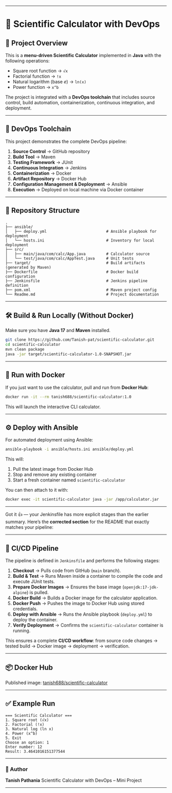 
---

# 🧮 Scientific Calculator with DevOps

## 📌 Project Overview

This is a **menu-driven Scientific Calculator** implemented in **Java** with the following operations:

* Square root function → `√x`
* Factorial function → `!x`
* Natural logarithm (base *e*) → `ln(x)`
* Power function → `x^b`

The project is integrated with a **DevOps toolchain** that includes source control, build automation, containerization, continuous integration, and deployment.

---

## 🚀 DevOps Toolchain

This project demonstrates the complete DevOps pipeline:

1. **Source Control** → GitHub repository
2. **Build Tool** → Maven
3. **Testing Framework** → JUnit
4. **Continuous Integration** → Jenkins
5. **Containerization** → Docker
6. **Artifact Repository** → Docker Hub
7. **Configuration Management & Deployment** → Ansible
8. **Execution** → Deployed on local machine via Docker container

---

## 📂 Repository Structure

```
.
├── ansible/
│   ├── deploy.yml                          # Ansible playbook for deployment
│   └── hosts.ini                           # Inventory for local deployment
├── src/
│   ├── main/java/com/calc/App.java         # Calculator source
│   └── test/java/com/calc/AppTest.java     # Unit tests
├── target/                                 # Build artifacts (generated by Maven)
├── Dockerfile                              # Docker build configuration
├── Jenkinsfile                             # Jenkins pipeline definition
├── pom.xml                                 # Maven project config
└── Readme.md                               # Project documentation
```

---

## 🛠️ Build & Run Locally (Without Docker)

Make sure you have **Java 17** and **Maven** installed.

```bash
git clone https://github.com/Tanish-pat/scientific-calculator.git
cd scientific-calculator
mvn clean package
java -jar target/scientific-calculator-1.0-SNAPSHOT.jar
```

---

## 🐳 Run with Docker

If you just want to use the calculator, pull and run from **Docker Hub**:

```bash
docker run -it --rm tanish688/scientific-calculator:1.0
```

This will launch the interactive CLI calculator.

---

## ⚙️ Deploy with Ansible

For automated deployment using Ansible:

```bash
ansible-playbook -i ansible/hosts.ini ansible/deploy.yml
```

This will:

1. Pull the latest image from Docker Hub
2. Stop and remove any existing container
3. Start a fresh container named `scientific-calculator`

You can then attach to it with:

```bash
docker exec -it scientific-calculator java -jar /app/calculator.jar
```

---

Got it 👍 — your Jenkinsfile has more explicit stages than the earlier summary.
Here’s the **corrected section** for the README that exactly matches your pipeline:

---

## 🔄 CI/CD Pipeline

The pipeline is defined in `Jenkinsfile` and performs the following stages:

1. **Checkout** → Pulls code from GitHub (`main` branch).
2. **Build & Test** → Runs Maven inside a container to compile the code and execute JUnit tests.
3. **Prepare Docker Images** → Ensures the base image (`openjdk:17-jdk-alpine`) is pulled.
4. **Docker Build** → Builds a Docker image for the calculator application.
5. **Docker Push** → Pushes the image to Docker Hub using stored credentials.
6. **Deploy with Ansible** → Runs the Ansible playbook (`deploy.yml`) to deploy the container.
7. **Verify Deployment** → Confirms the `scientific-calculator` container is running.

This ensures a complete **CI/CD workflow**: from source code changes → tested build → Docker image → deployment → verification.

---

## 📦 Docker Hub

Published image: [tanish688/scientific-calculator](https://hub.docker.com/repositories/tanish688)

---

## ✅ Example Run

```
=== Scientific Calculator ===
1. Square root (√x)
2. Factorial (!x)
3. Natural log (ln x)
4. Power (x^b)
5. Exit
Choose an option: 1
Enter number: 12
Result: 3.4641016151377544
```

---

### 👤 Author

**Tanish Pathania**
Scientific Calculator with DevOps – Mini Project

---
